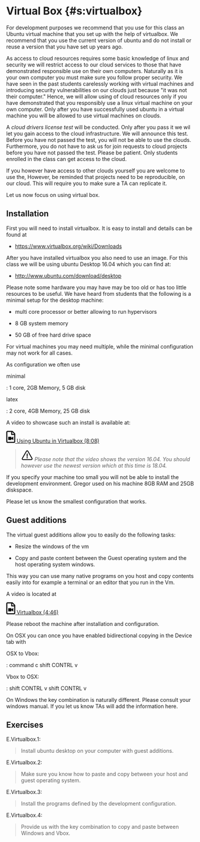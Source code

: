 # Virtual Box {#s:virtualbox}

For development purposes we recommend that you use for this class an
Ubuntu virtual machine that you set up with the help of virtualbox. We
recommend that you use the current version of ubuntu and do not install
or reuse a version that you have set up years ago.

As access to cloud resources requires some basic knowledge of linux and
security we will restrict access to our cloud services to those that
have demonstrated responsible use on their own computers. Naturally as
it is your own computer you must make sure you follow proper security.
We have seen in the past students carelessly working with virtual
machines and introducing security vulnerabilities on our clouds just
because "it was not their computer." Hence, we will allow using of cloud
resources only if you have demonstrated that you responsibly use a linux
virtual machine on your own computer. Only after you have successfully
used ubuntu in a virtual machine you will be allowed to use virtual
machines on clouds.

A *cloud drivers license test* will be conducted. Only after you pass it
we wil let you gain access to the cloud infrastructure. We will announce
this test. Before you have not passed the test, you will not be able to
use the clouds. Furthermore, you do not have to ask us for join requests
to cloud projects before you have not passed the test. Please be
patient. Only students enrolled in the class can get access to the
cloud.

If you however have access to other clouds yourself you are welcome to
use the, However, be reminded that projects need to be reproducible, on
our cloud. This will require you to make sure a TA can replicate it.

Let us now focus on using virtual box.

Installation
-----------

First you will need to install virtualbox. It is easy to install and
details can be found at

* <https://www.virtualbox.org/wiki/Downloads>

After you have installed virtualbox you also need to use an image. For
this class we will be using ubuntu Desktop 16.04 which you can find at:

* <http://www.ubuntu.com/download/desktop>

Please note some hardware you may have may be too old or has too little
resources to be useful. We have heard from students that the following
is a minimal setup for the desktop machine:

-   multi core processor or better allowing to run hypervisors

-   8 GB system memory

-   50 GB of free hard drive space

For virtual machines you may need multiple, while the minimal
configuration may not work for all cases.

As configuration we often use

minimal

:   1 core, 2GB Memory, 5 GB disk

latex

:   2 core, 4GB Memory, 25 GB disk

A video to showcase such an install is available at:

[![Video](images/video.png) Using Ubuntu in Virtualbox (8:08) ](https://youtu.be/NWibDntN2M4)

> ![Warning](images/warning.png) *Please note that the video shows the version 16.04. You should however 
> use the newest version which at this time is 18.04.*

If you specify your machine too small you will not be able to install
the development environment. Gregor used on his machine 8GB RAM and 25GB
diskspace.

Please let us know the smallest configuration that works.

Guest additions
---------------

The virtual guest additions allow you to easily do the following tasks:

-   Resize the windows of the vm

-   Copy and paste content between the Guest operating system and the
    host operating system windows.

This way you can use many native programs on you host and copy contents
easily into for example a terminal or an editor that you run in the Vm.

A video is located at

[![Video](images/video.png) Virtualbox (4:46)](https://youtu.be/wdCoiNdn2jA)

Please reboot the machine after installation and configuration.

On OSX you can once you have enabled bidirectional copying in the Device
tab with

OSX to Vbox:

:   command c shift CONTRL v

Vbox to OSX:

:   shift CONTRL v shift CONTRL v

On Windows the key combination is naturally different. Please consult
your windows manual. If you let us know TAs will add the information
here.

Exercises
---------

E.Virtualbox.1:

> Install ubuntu desktop on your computer with guest additions.

E.Virtualbox.2:

> Make sure you know how to paste and copy between your host and guest
> operating system.

E.Virtualbox.3:

> Install the programs defined by the development configuration.

E.Virtualbox.4:

> Provide us with the key combination to copy and paste between
> Windows and Vbox.
